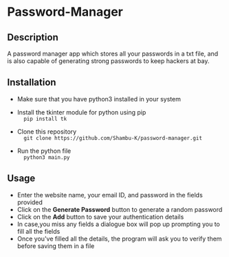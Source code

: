 # Password-Manager

## Description
A password manager app which stores all your passwords in a txt file, and is also capable of generating strong passwords to keep hackers at bay.

## Installation
* Make sure that you have python3 installed in your system

* Install the tkinter module for python using pip <br />
      ```  pip install tk```

* Clone this repository <br />
   ```  git clone https://github.com/Shambu-K/password-manager.git```
   
* Run the python file <br />
   ```  python3 main.py```

## Usage

* Enter the website name, your email ID, and password in the fields provided
* Click on the **Generate Password** button to generate a random password
* Click on the **Add** button to save your authentication details
* In case,you miss any fields a dialogue box will pop up prompting you to fill all the fields
* Once you've filled all the details, the program will ask you to verify them before saving them in a file
